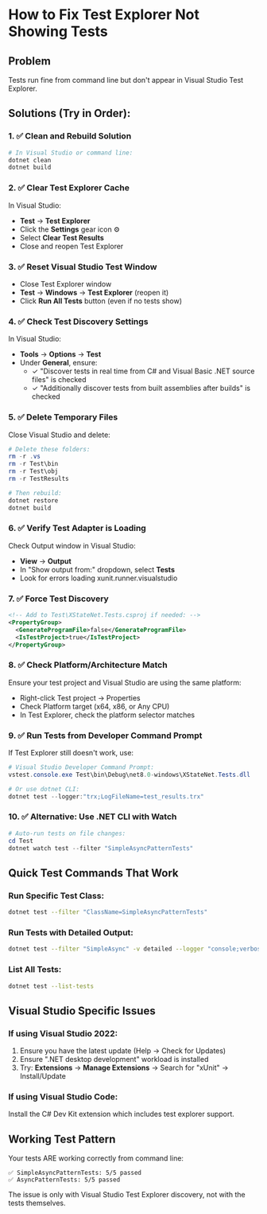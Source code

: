 # How to Fix Test Explorer Not Showing Tests

## Problem
Tests run fine from command line but don't appear in Visual Studio Test Explorer.

## Solutions (Try in Order):

### 1. ✅ Clean and Rebuild Solution
```powershell
# In Visual Studio or command line:
dotnet clean
dotnet build
```

### 2. ✅ Clear Test Explorer Cache
In Visual Studio:
- **Test** → **Test Explorer**
- Click the **Settings** gear icon ⚙️
- Select **Clear Test Results**
- Close and reopen Test Explorer

### 3. ✅ Reset Visual Studio Test Window
- Close Test Explorer window
- **Test** → **Windows** → **Test Explorer** (reopen it)
- Click **Run All Tests** button (even if no tests show)

### 4. ✅ Check Test Discovery Settings
In Visual Studio:
- **Tools** → **Options** → **Test**
- Under **General**, ensure:
  - ✓ "Discover tests in real time from C# and Visual Basic .NET source files" is checked
  - ✓ "Additionally discover tests from built assemblies after builds" is checked

### 5. ✅ Delete Temporary Files
Close Visual Studio and delete:
```powershell
# Delete these folders:
rm -r .vs
rm -r Test\bin
rm -r Test\obj
rm -r TestResults

# Then rebuild:
dotnet restore
dotnet build
```

### 6. ✅ Verify Test Adapter is Loading
Check Output window in Visual Studio:
- **View** → **Output**
- In "Show output from:" dropdown, select **Tests**
- Look for errors loading xunit.runner.visualstudio

### 7. ✅ Force Test Discovery
```xml
<!-- Add to Test\XStateNet.Tests.csproj if needed: -->
<PropertyGroup>
  <GenerateProgramFile>false</GenerateProgramFile>
  <IsTestProject>true</IsTestProject>
</PropertyGroup>
```

### 8. ✅ Check Platform/Architecture Match
Ensure your test project and Visual Studio are using the same platform:
- Right-click Test project → Properties
- Check Platform target (x64, x86, or Any CPU)
- In Test Explorer, check the platform selector matches

### 9. ✅ Run Tests from Developer Command Prompt
If Test Explorer still doesn't work, use:
```powershell
# Visual Studio Developer Command Prompt:
vstest.console.exe Test\bin\Debug\net8.0-windows\XStateNet.Tests.dll

# Or use dotnet CLI:
dotnet test --logger:"trx;LogFileName=test_results.trx"
```

### 10. ✅ Alternative: Use .NET CLI with Watch
```powershell
# Auto-run tests on file changes:
cd Test
dotnet watch test --filter "SimpleAsyncPatternTests"
```

## Quick Test Commands That Work

### Run Specific Test Class:
```bash
dotnet test --filter "ClassName=SimpleAsyncPatternTests"
```

### Run Tests with Detailed Output:
```bash
dotnet test --filter "SimpleAsync" -v detailed --logger "console;verbosity=detailed"
```

### List All Tests:
```bash
dotnet test --list-tests
```

## Visual Studio Specific Issues

### If using Visual Studio 2022:
1. Ensure you have the latest update (Help → Check for Updates)
2. Ensure ".NET desktop development" workload is installed
3. Try: **Extensions** → **Manage Extensions** → Search for "xUnit" → Install/Update

### If using Visual Studio Code:
Install the C# Dev Kit extension which includes test explorer support.

## Working Test Pattern
Your tests ARE working correctly from command line:
```
✅ SimpleAsyncPatternTests: 5/5 passed
✅ AsyncPatternTests: 5/5 passed
```

The issue is only with Visual Studio Test Explorer discovery, not with the tests themselves.